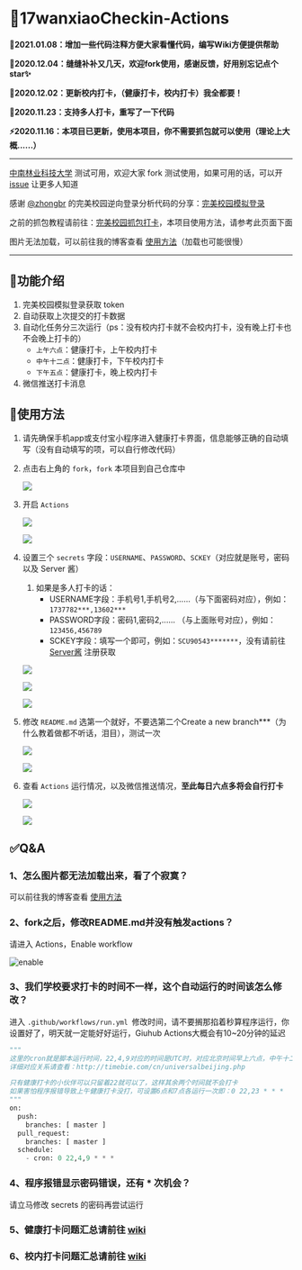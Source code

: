 # 🌈17wanxiaoCheckin-Actions

**🚀2021.01.08：增加一些代码注释方便大家看懂代码，编写Wiki方便提供帮助**

**🤺2020.12.04：缝缝补补又几天，欢迎fork使用，感谢反馈，好用别忘记点个star✨**

**🦄2020.12.02：更新校内打卡，（健康打卡，校内打卡）我全都要！**

**💫2020.11.23：支持多人打卡，重写了一下代码**

**⚡2020.11.16：本项目已更新，使用本项目，你不需要抓包就可以使用（理论上大概......）**

------

[中南林业科技大学](https://www.csuft.edu.cn/) 测试可用，欢迎大家 fork 测试使用，如果可用的话，可以开 [issue](https://github.com/ReaJason/17wanxiaoCheckin-Actions/issues) 让更多人知道

感谢 [@zhongbr](https://github.com/zhongbr) 的完美校园逆向登录分析代码的分享：[完美校园模拟登录](https://github.com/zhongbr/wanmei_campus)

之前的抓包教程请前往：[完美校园抓包打卡](https://github.com/ReaJason/17wanxiaoCheckin-Actions/blob/master/README_LAST.md)，本项目使用方法，请参考此页面下面

图片无法加载，可以前往我的博客查看 [使用方法](https://reajason.top/2020/06/28/17wanxiaoCheckin/#%E4%B8%89%E3%80%81%E4%BD%BF%E7%94%A8%E6%96%B9%E6%B3%95)（加载也可能很慢）

------

## 🌟功能介绍

1. 完美校园模拟登录获取 token
2. 自动获取上次提交的打卡数据
3. 自动化任务分三次运行（ps：没有校内打卡就不会校内打卡，没有晚上打卡也不会晚上打卡的）
   - `上午六点`：健康打卡，上午校内打卡
   - `中午十二点`：健康打卡，下午校内打卡
   - `下午五点`：健康打卡，晚上校内打卡
4. 微信推送打卡消息

## 💢使用方法

1. 请先确保手机app或支付宝小程序进入健康打卡界面，信息能够正确的自动填写（没有自动填写的项，可以自行修改代码）

2. 点击右上角的 `fork`，`fork` 本项目到自己仓库中

   

   ![](https://cdn.jsdelivr.net/gh/ReaJason/17wanxiaoCheckin-Actions/Pictures/click_fork.png)
  
   

3. 开启 `Actions`

   

   ![](https://cdn.jsdelivr.net/gh/ReaJason/17wanxiaoCheckin-Actions/Pictures/start_action.png)

   

   ![](https://cdn.jsdelivr.net/gh/ReaJason/17wanxiaoCheckin-Actions/Pictures/end_actions.png)

   

4. 设置三个 `secrets`  字段：`USERNAME`、`PASSWORD`、`SCKEY`（对应就是账号，密码以及 Server 酱）

   1. 如果是多人打卡的话：
      - USERNAME字段：手机号1,手机号2,......（与下面密码对应），例如：`1737782***,13602***`
      - PASSWORD字段：密码1,密码2,......  （与上面账号对应），例如：`123456,456789`
      - SCKEY字段：填写一个即可，例如：`SCU90543*******`，没有请前往 [Server酱](https://sc.ftqq.com/3.version) 注册获取

   

   ![](https://cdn.jsdelivr.net/gh/ReaJason/17wanxiaoCheckin-Actions/Pictures/new_secrets.png)

   

   ![](https://cdn.jsdelivr.net/gh/ReaJason/17wanxiaoCheckin-Actions/Pictures/secrets_details.png)

   

   ![](https://cdn.jsdelivr.net/gh/ReaJason/17wanxiaoCheckin-Actions/Pictures/end_secrets.png)

   

5. 修改 `README.md` 选第一个就好，不要选第二个Create a new branch***（为什么教着做都不听话，泪目），测试一次

   

   ![](https://cdn.jsdelivr.net/gh/ReaJason/17wanxiaoCheckin-Actions/Pictures/modify_readme.png)

   

   ![](https://cdn.jsdelivr.net/gh/ReaJason/17wanxiaoCheckin-Actions/Pictures/end_modify.png)

   

6. 查看 `Actions` 运行情况，以及微信推送情况，**至此每日六点多将会自行打卡**

   

   ![](https://cdn.jsdelivr.net/gh/ReaJason/17wanxiaoCheckin-Actions/Pictures/check_status.png)

   

   ![](https://cdn.jsdelivr.net/gh/ReaJason/17wanxiaoCheckin-Actions/Pictures/end_check.png)


## ✅Q&A

### 1、怎么图片都无法加载出来，看了个寂寞？

可以前往我的博客查看 [使用方法](https://reajason.top/2020/06/28/17wanxiaoCheckin/#%E4%B8%89%E3%80%81%E4%BD%BF%E7%94%A8%E6%96%B9%E6%B3%95)

### 2、fork之后，修改README.md并没有触发actions？

请进入 Actions，Enable workflow

![enable](https://cdn.jsdelivr.net/gh/LingSiKi/images/img/enable.png)

### 3、我们学校要求打卡的时间不一样，这个自动运行的时间该怎么修改？

进入 `.github/workflows/run.yml `修改时间，请不要搁那掐着秒算程序运行，你设置好了，明天就一定能好好运行，Giuhub Actions大概会有10~20分钟的延迟

```python
"""
这里的cron就是脚本运行时间，22,4,9对应的时间是UTC时，对应北京时间早上六点，中午十二点，下午五点
详细对应关系请查看：http://timebie.com/cn/universalbeijing.php

只有健康打卡的小伙伴可以只留着22就可以了，这样其余两个时间就不会打卡
如果害怕程序报错导致上午健康打卡没打，可设置6点和7点各运行一次即：0 22,23 * * *
"""
on:
  push:
    branches: [ master ]
  pull_request:
    branches: [ master ]
  schedule:
    - cron: 0 22,4,9 * * *
```

### 4、程序报错显示密码错误，还有 * 次机会？

请立马修改 secrets 的密码再尝试运行

### 5、健康打卡问题汇总请前往 [wiki](https://github.com/ReaJason/17wanxiaoCheckin-Actions/wiki#%E5%81%A5%E5%BA%B7%E6%89%93%E5%8D%A1%E5%B8%B8%E8%A7%81%E9%97%AE%E9%A2%98%E6%B1%87%E6%80%BB)

### 6、校内打卡问题汇总请前往 [wiki](https://github.com/ReaJason/17wanxiaoCheckin-Actions/wiki#%E6%A0%A1%E5%86%85%E6%89%93%E5%8D%A1%E5%B8%B8%E8%A7%81%E9%97%AE%E9%A2%98%E6%B1%87%E6%80%BB)
